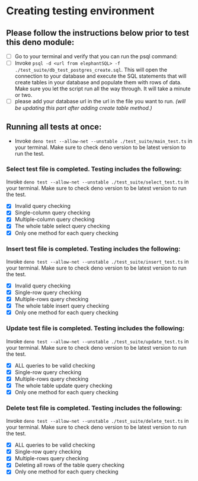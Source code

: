 # Creating testing environment

## Please follow the instructions below prior to test this deno module:

- [ ] Go to your terminal and verify that you can run the psql command:
- [ ] Invoke `psql -d <url from elephantSQL> -f ./test_suite/db_test_postgres_create.sql`. This will open the connection to your database and execute the SQL statements that will create tables in your database and populate them with rows of data. Make sure you let the script run all the way through. It will take a minute or two.
- [ ] please add your database url in the url in the file you want to run.
      _(will be updating this part after adding create table method.)_

## Running all tests at once:

- Invoke `deno test --allow-net --unstable ./test_suite/main_test.ts` in your terminal. Make sure to check deno version to be latest version to run the test.

### Select test file is completed. Testing includes the following:

Invoke `deno test --allow-net --unstable ./test_suite/select_test.ts` in your terminal. Make sure to check deno version to be latest version to run the test.

- [x] Invalid query checking
- [x] Single-column query checking
- [x] Multiple-column query checking
- [x] The whole table select query checking
- [x] Only one method for each query checking

### Insert test file is completed. Testing includes the following:

Invoke `deno test --allow-net --unstable ./test_suite/insert_test.ts` in your terminal. Make sure to check deno version to be latest version to run the test.

- [x] Invalid query checking
- [x] Single-row query checking
- [x] Multiple-rows query checking
- [x] The whole table insert query checking
- [x] Only one method for each query checking

### Update test file is completed. Testing includes the following:

Invoke `deno test --allow-net --unstable ./test_suite/update_test.ts` in your terminal. Make sure to check deno version to be latest version to run the test.

- [x] ALL queries to be valid checking
- [x] Single-row query checking
- [x] Multiple-rows query checking
- [x] The whole table update query checking
- [x] Only one method for each query checking

### Delete test file is completed. Testing includes the following:

Invoke `deno test --allow-net --unstable ./test_suite/delete_test.ts` in your terminal. Make sure to check deno version to be latest version to run the test.

- [x] ALL queries to be valid checking
- [x] Single-row query checking
- [x] Multiple-rows query checking
- [x] Deleting all rows of the table query checking
- [x] Only one method for each query checking
